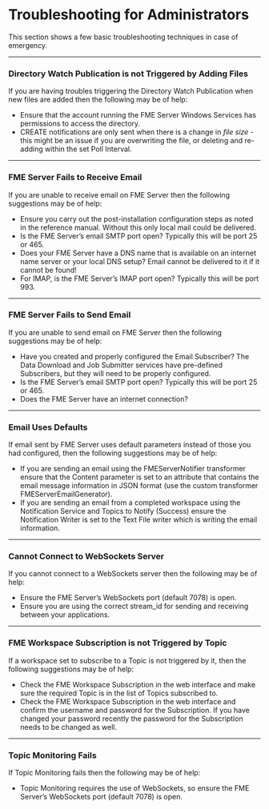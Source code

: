 # Troubleshooting for Administrators

This section shows a few basic troubleshooting techniques in case of emergency. 

---

### Directory Watch Publication is not Triggered by Adding Files ###

If you are having troubles triggering the Directory Watch Publication when new files are added then the following may be of help:

- Ensure that the account running the FME Server Windows Services has permissions to access the directory.
- CREATE notifications are only sent when there is a change in *file size* - this might be an issue if you are overwriting the file, or deleting and re-adding within the set Poll Interval.
 
---

### FME Server Fails to Receive Email ###

If you are unable to receive email on FME Server then the following suggestions may be of help:

- Ensure you carry out the post-installation configuration steps as noted in the reference manual. Without this only local mail could be delivered.
- Is the FME Server’s email SMTP port open? Typically this will be port 25 or 465.
- Does your FME Server have a DNS name that is available on an internet name server or your local DNS setup? Email cannot be delivered to it if it cannot be found!
- For IMAP, is the FME Server’s IMAP port open? Typically this will be port 993. 

---

### FME Server Fails to Send Email ###

If you are unable to send email on FME Server then the following suggestions may be of help:

- Have you created and properly configured the Email Subscriber? The Data Download and Job Submitter services have pre-defined Subscribers, but they will need to be properly configured.
- Is the FME Server’s email SMTP port open? Typically this will be port 25 or 465.
- Does the FME Server have an internet connection?

---

### Email Uses Defaults ###

If email sent by FME Server uses default parameters instead of those you had configured, then the following suggestions may be of help:

- If you are sending an email using the FMEServerNotifier transformer ensure that the Content parameter is set to an attribute that contains the email message information in JSON format (use the custom transformer FMEServerEmailGenerator).
- If you are sending an email from a completed workspace using the Notification Service and Topics to Notify (Success) ensure the Notification Writer is set to the Text File writer which is writing the email information.

---

### Cannot Connect to WebSockets Server ###

If you cannot connect to a WebSockets server then the following may be of help:

- Ensure the FME Server’s WebSockets port (default 7078) is open.
- Ensure you are using the correct stream_id for sending and receiving between your applications.

---

### FME Workspace Subscription is not Triggered by Topic ###

If a workspace set to subscribe to a Topic is not triggered by it, then the following suggestions may
be of help:

- Check the FME Workspace Subscription in the web interface and make sure the required Topic is in the list of Topics subscribed to.
- Check the FME Workspace Subscription in the web interface and confirm the username and password for the Subscription. If you have changed your password recently the password for the Subscription needs to be changed as well.

---

### Topic Monitoring Fails ###

If Topic Monitoring fails then the following may be of help:

- Topic Monitoring requires the use of WebSockets, so ensure the FME Server’s WebSockets port (default 7078) is open.
